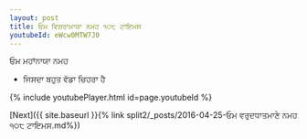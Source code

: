 ```yaml
---
layout: post
title: ਓਮ ਵਿਸ਼ਰਾਮਾਯਾ ਨਮਹ ੧੦੮ ਟਾਇਮਸ
youtubeId: eWcw0MTW7J0
---
```

 
 
 ਓਮ ਮਹਾਂਨਾਯਾ ਨਮਹ  
 
 -  ਜਿਸਦਾ ਬਹੁਤ ਵੱਡਾ ਚਿਹਰਾ ਹੈ 
 
  
 
  
 
 
 
 
 
 


{% include youtubePlayer.html id=page.youtubeId %}
 
[Next]({{ site.baseurl }}{% link  split2/_posts/2016-04-25-ਓਮ ਵਰੁਦਧਾਤਮਾਣੇ ਨਮਹ ੧੦੮ ਟਾਇਮਸ.md%})
 
